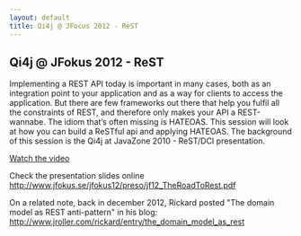 ```yaml
---
layout: default
title: Qi4j @ JFocus 2012 - ReST
---
```

## Qi4j @ JFokus 2012 - ReST

Implementing a REST API today is important in many cases, both as an integration point to your application and as a way for clients to access the application. But there are few frameworks out there that help you fulfil all the constraints of REST, and therefore only makes your API a REST-wannabe. The idiom that’s often missing is HATEOAS. This session will look at how you can build a ReSTful api and applying HATEOAS. The background of this session is the Qi4j at JavaZone 2010 - ReST/DCI presentation.

[Watch the video](http://www.parleys.com/#st=5&id=3059&sl=6)

Check the presentation slides online http://www.jfokus.se/jfokus12/preso/jf12_TheRoadToRest.pdf

On a related note, back in december 2012, Rickard posted "The domain model as REST anti-pattern" in his blog: http://www.jroller.com/rickard/entry/the_domain_model_as_rest

